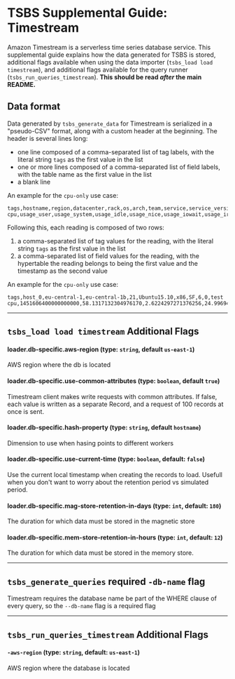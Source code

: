 # TSBS Supplemental Guide: Timestream

Amazon Timestream is a serverless time series database service.
This supplemental guide explains how the data generated for TSBS is stored, 
additional flags available when using the data importer (`tsbs_load load timestream`),
and additional flags available for the query runner (`tsbs_run_queries_timestream`). **This
should be read *after* the main README.**

## Data format

Data generated by `tsbs_generate_data` for Timestream is serialized in a
"pseudo-CSV" format, along with a custom header at the beginning. The
header is several lines long:
* one line composed of a comma-separated list of tag labels, with the literal string `tags` as the first value in the list
* one or more lines composed of a comma-separated list of field labels, with the table name as the first value in the list
* a blank line

An example for the `cpu-only` use case:
```text
tags,hostname,region,datacenter,rack,os,arch,team,service,service_version,service_environment
cpu,usage_user,usage_system,usage_idle,usage_nice,usage_iowait,usage_irq,usage_softirq,usage_steal,usage_guest,usage_guest_nice

```

Following this, each reading is composed of two rows:
1. a comma-separated list of tag values for the reading, with the literal string `tags` as the first value in the list
1. a comma-separated list of field values for the reading, with the hypertable the reading belongs to being the first value and the timestamp as the second value

An example for the `cpu-only` use case:
```text
tags,host_0,eu-central-1,eu-central-1b,21,Ubuntu15.10,x86,SF,6,0,test
cpu,1451606400000000000,58.1317132304976170,2.6224297271376256,24.9969495069947882,61.5854484633778867,22.9481393231639395,63.6499207106198313,6.4098777048301052,44.8799140503027445,80.5028770761136201,38.2431182911542820
```

---

## `tsbs_load load timestream` Additional Flags

#### loader.db-specific.aws-region (type: `string`, default `us-east-1`)

AWS region where the db is located

#### loader.db-specific.use-common-attributes (type: `boolean`, default `true`)

Timestream client makes write requests with common attributes.
If false, each value is written as a separate Record, and a request of 100 records at once is sent.

#### loader.db-specific.hash-property (type: `string`, default `hostname`)

Dimension to use when hasing points to different workers

#### loader.db-specific.use-current-time (type: `boolean`, default: `false`)

Use the current local timestamp when creating the records to load.
Usefull when you don't want to worry about the retention period vs simulated period.

#### loader.db-specific.mag-store-retention-in-days (type: `int`, default: `180`)

The duration for which data must be stored in the magnetic store

#### loader.db-specific.mem-store-retention-in-hours (type: `int`, default: `12`)

The duration for which data must be stored in the memory store.

---
## `tsbs_generate_queries` required `-db-name` flag

Timestream requires the database name be part of the WHERE clause
of every query, so the `--db-name` flag is a required flag 

---
## `tsbs_run_queries_timestream` Additional Flags

#### `-aws-region` (type: `string`, default: `us-east-1`)

AWS region where the database is located
